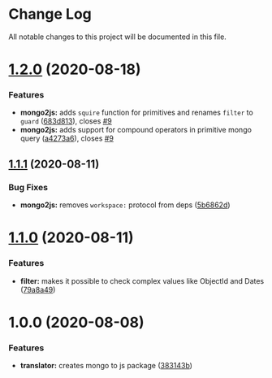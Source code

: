# Change Log

All notable changes to this project will be documented in this file.

# [1.2.0](https://github.com/stalniy/ucast/compare/@ucast/mongo2js@1.1.1...@ucast/mongo2js@1.2.0) (2020-08-18)


### Features

* **mongo2js:** adds `squire` function for primitives and renames `filter` to `guard` ([683d813](https://github.com/stalniy/ucast/commit/683d81367e60282d0828f5b3e2fe1603c27f8f4e)), closes [#9](https://github.com/stalniy/ucast/issues/9)
* **mongo2js:** adds support for compound operators in primitive mongo query ([a4273a6](https://github.com/stalniy/ucast/commit/a4273a63a9442a130225681cfca75326c9799f42)), closes [#9](https://github.com/stalniy/ucast/issues/9)

## [1.1.1](https://github.com/stalniy/ucast/compare/@ucast/mongo2js@1.1.0...@ucast/mongo2js@1.1.1) (2020-08-11)


### Bug Fixes

* **mongo2js:** removes `workspace:` protocol from deps ([5b6862d](https://github.com/stalniy/ucast/commit/5b6862d2c15573baf9578761372f0d19614922de))

# [1.1.0](https://github.com/stalniy/ucast/compare/@ucast/mongo2js@1.0.0...@ucast/mongo2js@1.1.0) (2020-08-11)


### Features

* **filter:** makes it possible to check complex values like ObjectId and Dates ([79a8a49](https://github.com/stalniy/ucast/commit/79a8a498387e0eba9adb1ebb147e7f25c39e9498))

# 1.0.0 (2020-08-08)


### Features

* **translator:** creates mongo to js package ([383143b](https://github.com/stalniy/ucast/commit/383143bc6e96e7c8af07f874bf3f3ad464c34db1))
